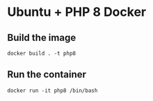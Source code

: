 # Ubuntu + PHP 8 Docker

## Build the image

```console
docker build . -t php8
```

## Run the container

```console
docker run -it php8 /bin/bash
```
